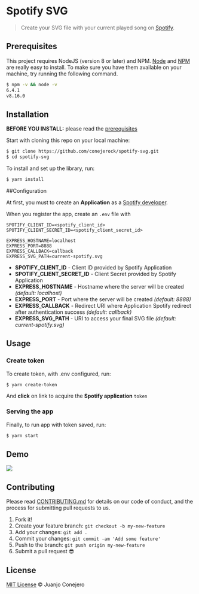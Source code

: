 # Spotify SVG

> Create your SVG file with your current played song on [Spotify](https://spotify.com).

## Prerequisites

This project requires NodeJS (version 8 or later) and NPM.
[Node](http://nodejs.org/) and [NPM](https://npmjs.org/) are really easy to install.
To make sure you have them available on your machine,
try running the following command.

```sh
$ npm -v && node -v
6.4.1
v8.16.0
```

## Installation

**BEFORE YOU INSTALL:** please read the [prerequisites](#prerequisites)

Start with cloning this repo on your local machine:

```sh
$ git clone https://github.com/conejerock/spotify-svg.git
$ cd spotify-svg
```

To install and set up the library, run:

```sh
$ yarn install
```

##Configuration

At first, you must to create an **Application** as a [Spotify developer](https://developer.spotify.com/dashboard/applications).

When you register the app, create an `.env` file with

```dotenv
SPOTIFY_CLIENT_ID=<spotify_client_id>
SPOTIFY_CLIENT_SECRET_ID=<spotify_client_secret_id>

EXPRESS_HOSTNAME=localhost 
EXPRESS_PORT=8888 
EXPRESS_CALLBACK=callback 
EXPRESS_SVG_PATH=current-spotify.svg 
```

* **SPOTIFY_CLIENT_ID** - Client ID provided by Spotify Application
* **SPOTIFY_CLIENT_SECRET_ID** - Client Secret provided by Spotify Application
* **EXPRESS_HOSTNAME** - Hostname where the server will be created *(default: localhost)*
* **EXPRESS_PORT** - Port where the server will be created *(default: 8888)*
* **EXPRESS_CALLBACK** - Redirect URI where Application Spotify redirect after authentication success *(default: callback)*
* **EXPRESS_SVG_PATH** - URI to access your final SVG file *(default: current-spotify.svg)*

## Usage
### Create token
To create token, with .env configured, run:
```sh
$ yarn create-token
```
And **click** on link to acquire the **Spotify application** `token`

### Serving the app
Finally, to run app with token saved, run:

```sh
$ yarn start
```

## Demo
![](http://localhost:8888/current-spotify.svg)


## Contributing

Please read [CONTRIBUTING.md](https://github.com/github/docs/blob/main/CONTRIBUTING.md) for details on our code of conduct, and the process for submitting pull requests to us.

1.  Fork it!
2.  Create your feature branch: `git checkout -b my-new-feature`
3.  Add your changes: `git add .`
4.  Commit your changes: `git commit -am 'Add some feature'`
5.  Push to the branch: `git push origin my-new-feature`
6.  Submit a pull request :sunglasses:


## License

[MIT License](https://github.com/conejerock/spotify-svg/blob/main/LICENSE) © Juanjo Conejero
